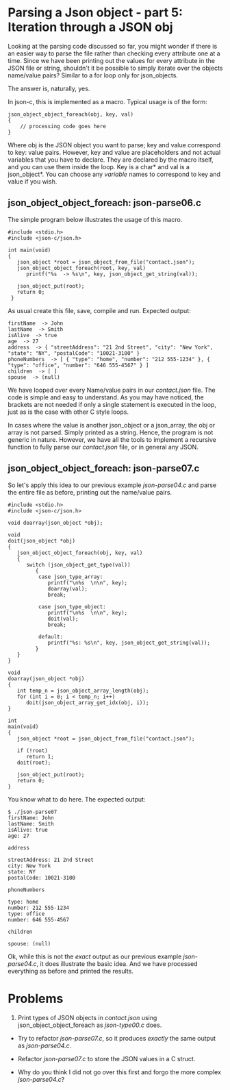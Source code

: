 # Parsing a Json object - part 5: Iteration through a JSON obj

Looking at the parsing code discussed so far, you might wonder if there is an easier way to parse the file rather than checking every attribute one at a time. Since we have been printing out the values for every attribute in the JSON file or string, shouldn't it be possible to simply iterate over the objects name/value pairs? Similar to a for loop only for json\_objects.

The answer is, naturally, yes.

In json-c, this is implemented as a macro. Typical usage is of the form:

```
json_object_object_foreach(obj, key, val)
{
    // processing code goes here
}
```

Where obj is the JSON object you want to parse; key and value correspond to key: value pairs. However, key and value are placeholders and not actual variables that you have to declare. They are declared by the macro itself, and you can use them inside the loop. Key is a char\* and val is a json_object\*. You can choose any _variable_ names to correspond to key and value if you wish.

## json_object_object_foreach: json-parse06.c

The simple program below illustrates the usage of this macro.

```
#include <stdio.h>
#include <json-c/json.h>

int main(void)
{
   json_object *root = json_object_from_file("contact.json");
   json_object_object_foreach(root, key, val)
      printf("%s  -> %s\n", key, json_object_get_string(val));

   json_object_put(root);
   return 0;
 }

```

As usual create this file, save, compile and run. Expected output:

```
firstName  -> John
lastName  -> Smith
isAlive  -> true
age  -> 27
address  -> { "streetAddress": "21 2nd Street", "city": "New York", "state": "NY", "postalCode": "10021-3100" }
phoneNumbers  -> [ { "type": "home", "number": "212 555-1234" }, { "type": "office", "number": "646 555-4567" } ]
children  -> [ ]
spouse  -> (null)
```

We have looped over every Name/value pairs in our _*contact.json*_ file. The code is simple and easy to understand. As you may have noticed, the brackets are not needed if only a single statement is executed in the loop, just as is the case with other C style loops.

In cases where the value is another json\_object or a json\_array, the obj or array is not parsed. Simply printed as a string. Hence, the program is not generic in nature. However, we have all the tools to implement a recursive function to fully parse our _*contact.json*_ file, or in general any JSON.

## json_object_object_foreach: json-parse07.c

So let's apply this idea to our previous example _*json-parse04.c*_ and parse the entire file as before, printing out the name/value pairs.

```
#include <stdio.h>
#include <json-c/json.h>

void doarray(json_object *obj);

void
doit(json_object *obj)
{
   json_object_object_foreach(obj, key, val)
   {
      switch (json_object_get_type(val))
         {
          case json_type_array:
             printf("\n%s  \n\n", key);
             doarray(val);
             break;

          case json_type_object:
             printf("\n%s  \n\n", key);
             doit(val);
             break;

          default:
             printf("%s: %s\n", key, json_object_get_string(val));
         }
   }
}

void
doarray(json_object *obj)
{
   int temp_n = json_object_array_length(obj);
   for (int i = 0; i < temp_n; i++)
      doit(json_object_array_get_idx(obj, i));
}

int
main(void)
{
   json_object *root = json_object_from_file("contact.json");

   if (!root)
      return 1;
   doit(root);

   json_object_put(root);
   return 0;
}

```

You know what to do here. The expected output:

```
$ ./json-parse07
firstName: John
lastName: Smith
isAlive: true
age: 27

address

streetAddress: 21 2nd Street
city: New York
state: NY
postalCode: 10021-3100

phoneNumbers

type: home
number: 212 555-1234
type: office
number: 646 555-4567

children

spouse: (null)

```

Ok, while this is not the *exact* output as our previous example _*json-parse04.c*_, it does illustrate the basic idea. And we have processed everything as before and printed the results.

# Problems

1. Print types of JSON objects in _*contact.json*_ using json_object_object_foreach as _*json-type00.c*_ does.

- Try to refactor _*json-parse07.c*_, so it produces _*exactly*_ the same output as _*json-parse04.c*_.

- Refactor _*json-parse07.c*_ to store the JSON values in a C struct.

- Why do you think I did not go over this first and forgo the more complex _*json-parse04.c*_?


